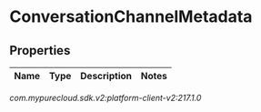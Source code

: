 # ConversationChannelMetadata


## Properties

| Name | Type | Description | Notes |
| ------------ | ------------- | ------------- | ------------- |




_com.mypurecloud.sdk.v2:platform-client-v2:217.1.0_
